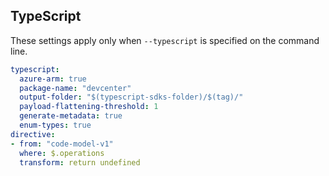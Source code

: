 ## TypeScript

These settings apply only when `--typescript` is specified on the command line.

```yaml $(typescript)
typescript:
  azure-arm: true
  package-name: "devcenter"
  output-folder: "$(typescript-sdks-folder)/$(tag)/"
  payload-flattening-threshold: 1
  generate-metadata: true
  enum-types: true
directive:
- from: "code-model-v1"
  where: $.operations
  transform: return undefined
```

